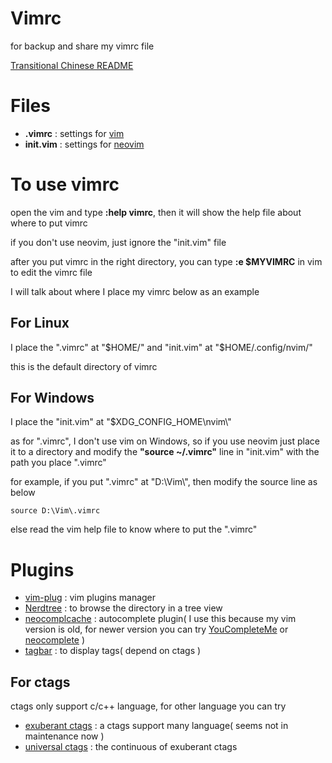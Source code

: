 # Vimrc
for backup and share my vimrc file

[Transitional Chinese README](README_zh-TW.md)
# Files
- **.vimrc**    : settings for [vim](https://github.com/vim/vim)
- **init.vim**  : settings for [neovim](https://github.com/neovim/neovim)
# To use vimrc
open the vim and type **:help vimrc**, then it will show the help file about where to put vimrc

if you don't use neovim, just ignore the "init.vim" file

after you put vimrc in the right directory, you can type **:e $MYVIMRC** in vim to edit the vimrc file

I will talk about where I place my vimrc below as an example
## For Linux
I place the ".vimrc" at "$HOME/" and "init.vim" at "$HOME/.config/nvim/"
  
this is the default directory of vimrc
## For Windows
I place the "init.vim" at "$XDG_CONFIG_HOME\nvim\\"
  
as for ".vimrc", I don't use vim on Windows, so if you use neovim just place it to a directory and modify the **"source ~/.vimrc"** line in "init.vim" with the path you place ".vimrc"
  
for example, if you put ".vimrc" at "D:\Vim\\", then modify the source line as below
```
source D:\Vim\.vimrc
```
  
else read the vim help file to know where to put the ".vimrc"
# Plugins
- [vim-plug](https://github.com/junegunn/vim-plug)              : vim plugins manager
- [Nerdtree](https://github.com/scrooloose/nerdtree)            : to browse the directory in a tree view
- [neocomplcache](https://github.com/shougo/neocomplcache.vim)  : autocomplete plugin( I use this because my vim version is old, for newer version you can try [YouCompleteMe](https://github.com/valloric/youcompleteme) or [neocomplete](https://github.com/shougo/neocomplete.vim) )
- [tagbar](https://github.com/majutsushi/tagbar)                : to display tags( depend on ctags )
## For ctags
ctags only support c/c++ language, for other language you can try
- [exuberant ctags](http://ctags.sourceforge.net/)            : a ctags support many language( seems not in maintenance now )
- [universal ctags](https://github.com/universal-ctags/ctags) : the continuous of exuberant ctags
